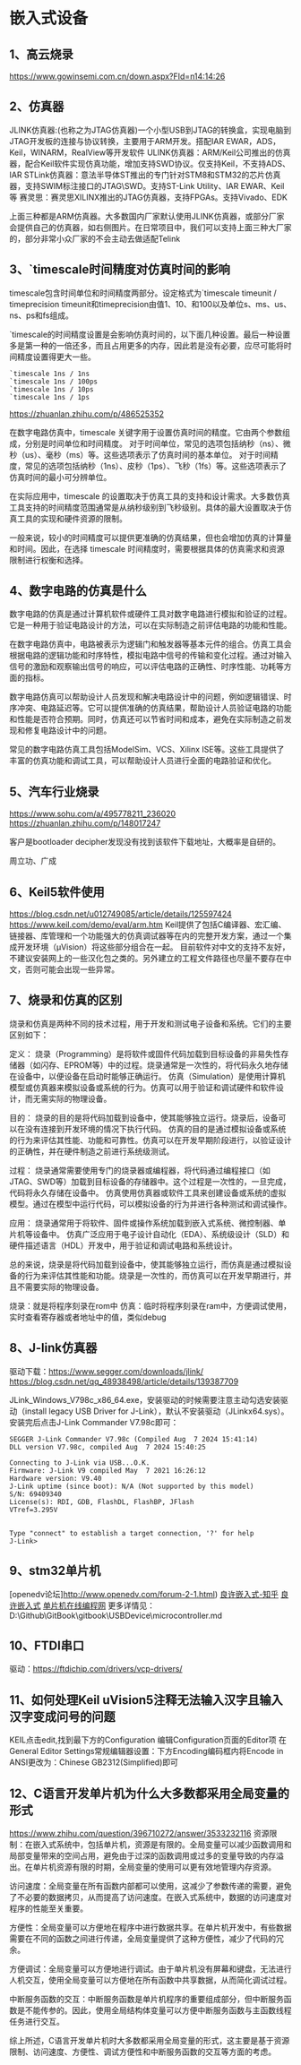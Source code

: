 # 嵌入式设备

## 1、高云烧录
https://www.gowinsemi.com.cn/down.aspx?FId=n14:14:26

## 2、仿真器
JLINK仿真器:(也称之为JTAG仿真器)一个小型USB到JTAG的转换盒，实现电脑到JTAG开发板的连接与协议转换，主要用于ARM开发。搭配IAR EWAR，ADS，Keil，WINARM，RealView等开发软件
ULINK仿真器：ARM/Keil公司推出的仿真器，配合Keil软件实现仿真功能，增加支持SWD协议。仅支持Keil，不支持ADS、IAR
STLink仿真器：意法半导体ST推出的专门针对STM8和STM32的芯片仿真器，支持SWIM标注接口的JTAG\SWD。支持ST-Link Utility、IAR EWAR、Keil等
赛灵思：赛灵思XILINX推出的JTAG仿真器，支持FPGAs。支持Vivado、EDK

上面三种都是ARM仿真器。大多数国内厂家默认使用JLINK仿真器，或部分厂家会提供自己的仿真器，如右侧图片。在日常项目中，我们可以支持上面三种大厂家的，部分非常小众厂家的不会主动去做适配Telink

## 3、`timescale时间精度对仿真时间的影响
timescale包含时间单位和时间精度两部分。设定格式为`timescale timeunit / timeprecision
timeunit和timeprecision由值1、10、和100以及单位s、ms、us、ns、ps和fs组成。

`timescale的时间精度设置是会影响仿真时间的，以下面几种设置。最后一种设置多是第一种的一倍还多，而且占用更多的内存，因此若是没有必要，应尽可能将时间精度设置得更大一些。
```
`timescale 1ns / 1ns
`timescale 1ns / 100ps
`timescale 1ns / 10ps
`timescale 1ns / 1ps
```
https://zhuanlan.zhihu.com/p/486525352

在数字电路仿真中，timescale 关键字用于设置仿真时间的精度。它由两个参数组成，分别是时间单位和时间精度。
对于时间单位，常见的选项包括纳秒（ns）、微秒（us）、毫秒（ms）等。这些选项表示了仿真时间的基本单位。
对于时间精度，常见的选项包括纳秒（1ns）、皮秒（1ps）、飞秒（1fs）等。这些选项表示了仿真时间的最小可分辨单位。

在实际应用中，timescale 的设置取决于仿真工具的支持和设计需求。大多数仿真工具支持的时间精度范围通常是从纳秒级别到飞秒级别。具体的最大设置取决于仿真工具的实现和硬件资源的限制。

一般来说，较小的时间精度可以提供更准确的仿真结果，但也会增加仿真的计算量和时间。因此，在选择 timescale 时间精度时，需要根据具体的仿真需求和资源限制进行权衡和选择。

## 4、数字电路的仿真是什么
数字电路的仿真是通过计算机软件或硬件工具对数字电路进行模拟和验证的过程。它是一种用于验证电路设计的方法，可以在实际制造之前评估电路的功能和性能。

在数字电路仿真中，电路被表示为逻辑门和触发器等基本元件的组合。仿真工具会根据电路的逻辑功能和时序特性，模拟电路中信号的传输和变化过程。通过对输入信号的激励和观察输出信号的响应，可以评估电路的正确性、时序性能、功耗等方面的指标。

数字电路仿真可以帮助设计人员发现和解决电路设计中的问题，例如逻辑错误、时序冲突、电路延迟等。它可以提供准确的仿真结果，帮助设计人员验证电路的功能和性能是否符合预期。同时，仿真还可以节省时间和成本，避免在实际制造之前发现和修复电路设计中的问题。

常见的数字电路仿真工具包括ModelSim、VCS、Xilinx ISE等。这些工具提供了丰富的仿真功能和调试工具，可以帮助设计人员进行全面的电路验证和优化。

## 5、汽车行业烧录
https://www.sohu.com/a/495778211_236020
https://zhuanlan.zhihu.com/p/148017247

客户是bootloader decipher发现没有找到该软件下载地址，大概率是自研的。

周立功、广成

## 6、Keil5软件使用
https://blog.csdn.net/u012749085/article/details/125597424
https://www.keil.com/demo/eval/arm.htm
Keil提供了包括C编译器、宏汇编、链接器、库管理和一个功能强大的仿真调试器等在内的完整开发方案，通过一个集成开发环境（μVision）将这些部分组合在一起。
目前软件对中文的支持不友好，不建议安装网上的一些汉化包之类的。另外建立的工程文件路径也尽量不要存在中文，否则可能会出现一些异常。

## 7、烧录和仿真的区别
烧录和仿真是两种不同的技术过程，用于开发和测试电子设备和系统。它们的主要区别如下：

定义：
烧录（Programming）是将软件或固件代码加载到目标设备的非易失性存储器（如闪存、EPROM等）中的过程。烧录通常是一次性的，将代码永久地存储在设备中，以便设备在启动时能够正确运行。
仿真（Simulation）是使用计算机模型或仿真器来模拟设备或系统的行为。仿真可以用于验证和调试硬件和软件设计，而无需实际的物理设备。

目的：
烧录的目的是将代码加载到设备中，使其能够独立运行。烧录后，设备可以在没有连接到开发环境的情况下执行代码。
仿真的目的是通过模拟设备或系统的行为来评估其性能、功能和可靠性。仿真可以在开发早期阶段进行，以验证设计的正确性，并在硬件制造之前进行系统级测试。

过程：
烧录通常需要使用专门的烧录器或编程器，将代码通过编程接口（如JTAG、SWD等）加载到目标设备的存储器中。这个过程是一次性的，一旦完成，代码将永久存储在设备中。
仿真使用仿真器或软件工具来创建设备或系统的虚拟模型。通过在模型中运行代码，可以模拟设备的行为并进行各种测试和调试操作。

应用：
烧录通常用于将软件、固件或操作系统加载到嵌入式系统、微控制器、单片机等设备中。
仿真广泛应用于电子设计自动化（EDA）、系统级设计（SLD）和硬件描述语言（HDL）开发中，用于验证和调试电路和系统设计。

总的来说，烧录是将代码加载到设备中，使其能够独立运行，而仿真是通过模拟设备的行为来评估其性能和功能。烧录是一次性的，而仿真可以在开发早期进行，并且不需要实际的物理设备。

烧录：就是将程序刻录在rom中
仿真：临时将程序刻录在ram中，方便调试使用，实时查看寄存器或者地址中的值，类似debug

## 8、J-link仿真器
驱动下载：https://www.segger.com/downloads/jlink/
https://blog.csdn.net/qq_48938498/article/details/139387709

JLink_Windows_V798c_x86_64.exe，安装驱动的时候需要注意主动勾选安装驱动（install legacy USB Driver for J-Link），默认不安装驱动（JLinkx64.sys）。
安装完后点击J-Link Commander V7.98c即可：
```
SEGGER J-Link Commander V7.98c (Compiled Aug  7 2024 15:41:14)
DLL version V7.98c, compiled Aug  7 2024 15:40:25

Connecting to J-Link via USB...O.K.
Firmware: J-Link V9 compiled May  7 2021 16:26:12
Hardware version: V9.40
J-Link uptime (since boot): N/A (Not supported by this model)
S/N: 69409340
License(s): RDI, GDB, FlashDL, FlashBP, JFlash
VTref=3.295V


Type "connect" to establish a target connection, '?' for help
J-Link>
```

## 9、stm32单片机
[openedv论坛]http://www.openedv.com/forum-2-1.html)
[良许嵌入式-知乎](https://zhuanlan.zhihu.com/p/666604170)
[良许嵌入式](https://www.lxlinux.net/e/stm32/stm32-quick-start-for-beginner.html)
[单片机在线编程网](http://www.mcuisp.com/)
更多详情见：D:\Github\GitBook\gitbook\USBDevice\microcontroller.md

## 10、FTDI串口
驱动：https://ftdichip.com/drivers/vcp-drivers/

## 11、如何处理Keil uVision5注释无法输入汉字且输入汉字变成问号的问题
KEIL点击edit,找到最下方的Configuration
编辑Configuration页面的Editor项
在General Editor Settings常规编辑器设置：下方Encoding编码框内将Encode in ANSI更改为：Chinese GB2312(Simplified)即可

## 12、C语言开发单片机为什么大多数都采用全局变量的形式
https://www.zhihu.com/question/396710272/answer/3533232116
资源限制：在嵌入式系统中，包括单片机，资源是有限的。全局变量可以减少函数调用和局部变量带来的空间占用，避免由于过深的函数调用或过多的变量导致的内存溢出。在单片机资源有限的时期，全局变量的使用可以更有效地管理内存资源。

访问速度：全局变量在所有函数内部都可以使用，这减少了参数传递的需要，避免了不必要的数据拷贝，从而提高了访问速度。在嵌入式系统中，数据的访问速度对程序的性能至关重要。

方便性：全局变量可以方便地在程序中进行数据共享。在单片机开发中，有些数据需要在不同的函数之间进行传递，全局变量提供了这种方便性，减少了代码的冗余。

方便调试：全局变量可以方便地进行调试。由于单片机没有屏幕和键盘，无法进行人机交互，使用全局变量可以方便地在所有函数中共享数据，从而简化调试过程。

中断服务函数的交互：中断服务函数是单片机程序的重要组成部分，但中断服务函数是不能传参的。因此，使用全局结构体变量可以方便中断服务函数与主函数线程任务进行交互。

综上所述，C语言开发单片机时大多数都采用全局变量的形式，这主要是基于资源限制、访问速度、方便性、调试方便性和中断服务函数的交互等方面的考虑。
